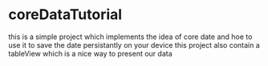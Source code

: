 # coreDataTutorial
this is a simple project which implements the idea of core date and hoe to use it to save the date persistantly on your device
this project also contain a tableView which is a nice way to present our data

